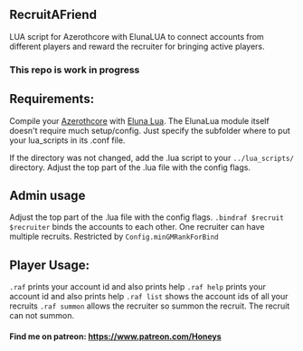 ## RecruitAFriend
LUA script for Azerothcore with ElunaLUA to connect accounts from different players and reward the recruiter for bringing active players.

### This repo is work in progress

## Requirements:
Compile your [Azerothcore](https://github.com/azerothcore/azerothcore-wotlk) with [Eluna Lua](https://www.azerothcore.org/catalogue-details.html?id=131435473).
The ElunaLua module itself doesn't require much setup/config. Just specify the subfolder where to put your lua_scripts in its .conf file.

If the directory was not changed, add the .lua script to your `../lua_scripts/` directory.
Adjust the top part of the .lua file with the config flags.

## Admin usage
Adjust the top part of the .lua file with the config flags.
`.bindraf $recruit $recruiter` binds the accounts to each other. One recruiter can have multiple recruits. Restricted by `Config.minGMRankForBind`

## Player Usage:
`.raf`        prints your account id and also prints help
`.raf help`   prints your account id and also prints help
`.raf list`   shows the account ids of all your recruits
`.raf summon` allows the recruiter so summon the recruit. The recruit can not summon.



#### Find me on patreon: https://www.patreon.com/Honeys
